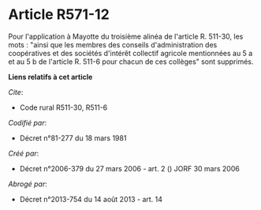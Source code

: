 # Article R571-12

Pour l'application à Mayotte du troisième alinéa de l'article R. 511-30, les mots : "ainsi que les membres des conseils
d'administration des coopératives et des sociétés d'intérêt collectif agricole mentionnées au 5 a et au 5 b de l'article R.
511-6 pour chacun de ces collèges" sont supprimés.

**Liens relatifs à cet article**

_Cite_:

  - Code rural R511-30, R511-6

_Codifié par_:

  - Décret n°81-277 du 18 mars 1981

_Créé par_:

  - Décret n°2006-379 du 27 mars 2006 - art. 2 () JORF 30 mars 2006

_Abrogé par_:

  - Décret n°2013-754 du 14 août 2013 - art. 14
